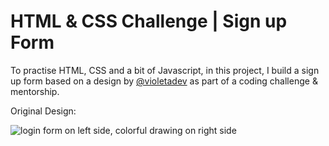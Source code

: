 # HTML & CSS Challenge | Sign up Form 

To practise HTML, CSS and a bit of Javascript, in this project, I build a sign up form based on a design by [@violetadev](https://github.com/violetadev) as part of a coding challenge & mentorship. 

Original Design: 

<img alt="login form on left side, colorful drawing on right side" src="https://github.com/user-attachments/assets/372be2bf-d31b-4c21-98b4-f6b1af7a2651"> 
